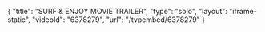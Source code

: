 {
    "title": "SURF & ENJOY MOVIE TRAILER",
    "type": "solo",
    "layout": "iframe-static",
    "videoId": "6378279",
    "url": "\/tvpembed\/6378279"
}
